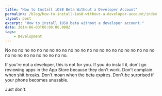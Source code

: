 ```yaml
---
title: "How to Install iOS8 Beta Without a Developer Account"
permalink: /blog/how-to-install-ios8-without-a-developer-account/index.html
layout: post
excerpt: "How to install iOS8 beta without a developer account."
date: 2014-06-03T00:00:00.000Z
tags:
    - Development
---
```


No no no no no no no no no no no no no no no no no no no no no no no no no no no no no no no no no no.

If you're not a developer, this is not for you. If you do install it, don't go reviewing apps in the App Store because they don't work. Don't complain when shit breaks. Don't moan when the beta expires. Don't be surprised if your phone becomes unusable.

Just don't.
